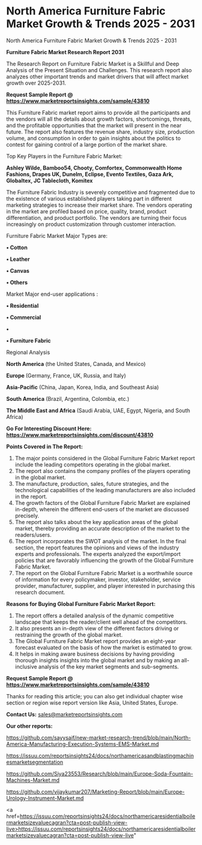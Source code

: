 # North America Furniture Fabric Market Growth & Trends 2025 - 2031
North America Furniture Fabric Market Growth & Trends 2025 - 2031

<strong>Furniture Fabric Market Research Report 2031</strong>

The Research Report on Furniture Fabric Market is a Skillful and Deep Analysis of the Present Situation and Challenges. This research report also analyzes other important trends and market drivers that will affect market growth over 2025-2031.

<strong>Request Sample Report @ <a href=https://www.marketreportsinsights.com/sample/43810>https://www.marketreportsinsights.com/sample/43810</a></strong>

This Furniture Fabric market report aims to provide all the participants and the vendors will all the details about growth factors, shortcomings, threats, and the profitable opportunities that the market will present in the near future. The report also features the revenue share, industry size, production volume, and consumption in order to gain insights about the politics to contest for gaining control of a large portion of the market share.

Top Key Players in the Furniture Fabric Market:

<strong>Ashley Wilde, Bamboo54, Chooty, Comfortex, Commonwealth Home Fashions, Drapes UK, Dunelm, Eclipse, Evento Textiles, Gaza Ark, Globaltex, JC Tablecloth, Komitex</strong>

The Furniture Fabric Industry is severely competitive and fragmented due to the existence of various established players taking part in different marketing strategies to increase their market share. The vendors operating in the market are profiled based on price, quality, brand, product differentiation, and product portfolio. The vendors are turning their focus increasingly on product customization through customer interaction.

Furniture Fabric Market Major Types are:

<strong>•  Cotton

•  Leather

•  Canvas

•  Others</strong>

Market Major end-user applications :

<strong>•  Residential

•  Commercial

•  

•  Furniture Fabric</strong>

Regional Analysis

</u><strong><b>North America</b></strong> (the United States, Canada, and Mexico)

<strong><b>Europe </b></strong>(Germany, France, UK, Russia, and Italy)

<strong><b>Asia-Pacific</b></strong> (China, Japan, Korea, India, and Southeast Asia)

<strong><b>South America</b></strong> (Brazil, Argentina, Colombia, etc.)

<strong><b>The Middle East and Africa</b></strong> (Saudi Arabia, UAE, Egypt, Nigeria, and South Africa)

<strong>Go For Interesting Discount Here: <a href=https://www.marketreportsinsights.com/discount/43810>https://www.marketreportsinsights.com/discount/43810</a></strong>

<strong>Points Covered in The Report:</strong>
<ol>
  <li>The major points considered in the Global Furniture Fabric Market report include the leading competitors operating in the global market.</li>
  <li>The report also contains the company profiles of the players operating in the global market.</li>
  <li>The manufacture, production, sales, future strategies, and the technological capabilities of the leading manufacturers are also included in the report.</li>
  <li>The growth factors of the Global Furniture Fabric Market are explained in-depth, wherein the different end-users of the market are discussed precisely.</li>
  <li>The report also talks about the key application areas of the global market, thereby providing an accurate description of the market to the readers/users.</li>
  <li>The report incorporates the SWOT analysis of the market. In the final section, the report features the opinions and views of the industry experts and professionals. The experts analyzed the export/import policies that are favorably influencing the growth of the Global Furniture Fabric Market.</li>
  <li>The report on the Global Furniture Fabric Market is a worthwhile source of information for every policymaker, investor, stakeholder, service provider, manufacturer, supplier, and player interested in purchasing this research document.</li>
</ol>
<strong>Reasons for Buying Global Furniture Fabric Market Report:</strong>

<ol>
  <li>The report offers a detailed analysis of the dynamic competitive landscape that keeps the reader/client well ahead of the competitors.</li>
  <li>It also presents an in-depth view of the different factors driving or restraining the growth of the global market.</li>
  <li>The Global Furniture Fabric Market report provides an eight-year forecast evaluated on the basis of how the market is estimated to grow.</li>
  <li>It helps in making aware business decisions by having providing thorough insights insights into the global market and by making an all-inclusive analysis of the key market segments and sub-segments.</li>
</ol>
<strong>Request Sample Report @ <a href=https://www.marketreportsinsights.com/sample/43810>https://www.marketreportsinsights.com/sample/43810</a></strong>


Thanks for reading this article; you can also get individual chapter wise section or region wise report version like Asia, United States, Europe.

<strong>Contact Us:</strong>
sales@marketreportsinsights.com

<strong>Our other reports:</strong>

<a href=https://github.com/sayysaif/new-market-research-trend/blob/main/North-America-Manufacturing-Execution-Systems-EMS-Market.md>https://github.com/sayysaif/new-market-research-trend/blob/main/North-America-Manufacturing-Execution-Systems-EMS-Market.md</a>

<a href=https://issuu.com/reportsinsights24/docs/northamericasandblastingmachinesmarketsegmentation>https://issuu.com/reportsinsights24/docs/northamericasandblastingmachinesmarketsegmentation</a>

<a href=https://github.com/Siya23553/Research/blob/main/Europe-Soda-Fountain-Machines-Market.md>https://github.com/Siya23553/Research/blob/main/Europe-Soda-Fountain-Machines-Market.md</a>

<a href=https://github.com/vijaykumar207/Marketing-Report/blob/main/Europe-Urology-Instrument-Market.md>https://github.com/vijaykumar207/Marketing-Report/blob/main/Europe-Urology-Instrument-Market.md</a>

<a href=https://issuu.com/reportsinsights24/docs/northamericaresidentialboilermarketsizevaluecagran?cta=post-publish-view-live>https://issuu.com/reportsinsights24/docs/northamericaresidentialboilermarketsizevaluecagran?cta=post-publish-view-live</a>"
